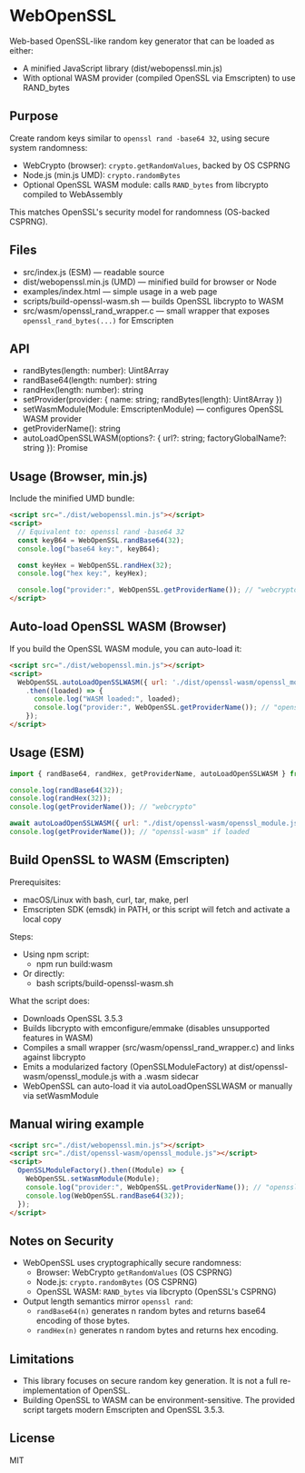 WebOpenSSL
==========

Web-based OpenSSL-like random key generator that can be loaded as either:
- A minified JavaScript library (dist/webopenssl.min.js)
- With optional WASM provider (compiled OpenSSL via Emscripten) to use RAND_bytes

Purpose
-------
Create random keys similar to `openssl rand -base64 32`, using secure system randomness:
- WebCrypto (browser): `crypto.getRandomValues`, backed by OS CSPRNG
- Node.js (min.js UMD): `crypto.randomBytes`
- Optional OpenSSL WASM module: calls `RAND_bytes` from libcrypto compiled to WebAssembly

This matches OpenSSL's security model for randomness (OS-backed CSPRNG).

Files
-----
- src/index.js (ESM) — readable source
- dist/webopenssl.min.js (UMD) — minified build for browser or Node
- examples/index.html — simple usage in a web page
- scripts/build-openssl-wasm.sh — builds OpenSSL libcrypto to WASM
- src/wasm/openssl_rand_wrapper.c — small wrapper that exposes `openssl_rand_bytes(...)` for Emscripten

API
---
- randBytes(length: number): Uint8Array
- randBase64(length: number): string
- randHex(length: number): string
- setProvider(provider: { name: string; randBytes(length): Uint8Array })
- setWasmModule(Module: EmscriptenModule) — configures OpenSSL WASM provider
- getProviderName(): string
- autoLoadOpenSSLWASM(options?: { url?: string; factoryGlobalName?: string }): Promise<boolean>

Usage (Browser, min.js)
-----------------------
Include the minified UMD bundle:

```html
<script src="./dist/webopenssl.min.js"></script>
<script>
  // Equivalent to: openssl rand -base64 32
  const keyB64 = WebOpenSSL.randBase64(32);
  console.log("base64 key:", keyB64);

  const keyHex = WebOpenSSL.randHex(32);
  console.log("hex key:", keyHex);

  console.log("provider:", WebOpenSSL.getProviderName()); // "webcrypto" (default) or "openssl-wasm" if configured
</script>
```

Auto-load OpenSSL WASM (Browser)
--------------------------------
If you build the OpenSSL WASM module, you can auto-load it:

```html
<script src="./dist/webopenssl.min.js"></script>
<script>
  WebOpenSSL.autoLoadOpenSSLWASM({ url: './dist/openssl-wasm/openssl_module.js' })
    .then((loaded) => {
      console.log("WASM loaded:", loaded);
      console.log("provider:", WebOpenSSL.getProviderName()); // "openssl-wasm" if loaded
    });
</script>
```

Usage (ESM)
-----------
```js
import { randBase64, randHex, getProviderName, autoLoadOpenSSLWASM } from "./src/index.js";

console.log(randBase64(32));
console.log(randHex(32));
console.log(getProviderName()); // "webcrypto"

await autoLoadOpenSSLWASM({ url: "./dist/openssl-wasm/openssl_module.js" });
console.log(getProviderName()); // "openssl-wasm" if loaded
```

Build OpenSSL to WASM (Emscripten)
----------------------------------
Prerequisites:
- macOS/Linux with bash, curl, tar, make, perl
- Emscripten SDK (emsdk) in PATH, or this script will fetch and activate a local copy

Steps:
- Using npm script:
  - npm run build:wasm
- Or directly:
  - bash scripts/build-openssl-wasm.sh

What the script does:
- Downloads OpenSSL 3.5.3
- Builds libcrypto with emconfigure/emmake (disables unsupported features in WASM)
- Compiles a small wrapper (src/wasm/openssl_rand_wrapper.c) and links against libcrypto
- Emits a modularized factory (OpenSSLModuleFactory) at dist/openssl-wasm/openssl_module.js with a .wasm sidecar
- WebOpenSSL can auto-load it via autoLoadOpenSSLWASM or manually via setWasmModule

Manual wiring example
---------------------
```html
<script src="./dist/webopenssl.min.js"></script>
<script src="./dist/openssl-wasm/openssl_module.js"></script>
<script>
  OpenSSLModuleFactory().then((Module) => {
    WebOpenSSL.setWasmModule(Module);
    console.log("provider:", WebOpenSSL.getProviderName()); // "openssl-wasm"
    console.log(WebOpenSSL.randBase64(32));
  });
</script>
```

Notes on Security
-----------------
- WebOpenSSL uses cryptographically secure randomness:
  - Browser: WebCrypto `getRandomValues` (OS CSPRNG)
  - Node.js: `crypto.randomBytes` (OS CSPRNG)
  - OpenSSL WASM: `RAND_bytes` via libcrypto (OpenSSL's CSPRNG)
- Output length semantics mirror `openssl rand`:
  - `randBase64(n)` generates n random bytes and returns base64 encoding of those bytes.
  - `randHex(n)` generates n random bytes and returns hex encoding.

Limitations
-----------
- This library focuses on secure random key generation. It is not a full re-implementation of OpenSSL.
- Building OpenSSL to WASM can be environment-sensitive. The provided script targets modern Emscripten and OpenSSL 3.5.3.

License
-------
MIT